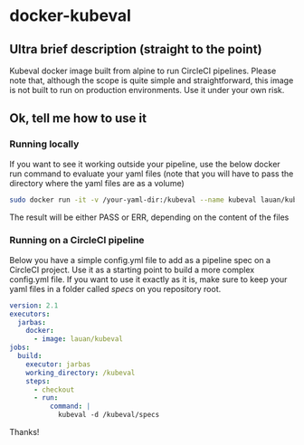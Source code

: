 # docker-kubeval

## Ultra brief description (straight to the point)

Kubeval docker image built from alpine to run CircleCI pipelines.
Please note that, although the scope is quite simple and straightforward, this image is not built to run on production environments. Use it under your own risk.

## Ok, tell me how to use it

### Running locally

If you want to see it working outside your pipeline, use the below docker run command to evaluate your yaml files (note that you will have to pass the directory where the yaml files are as a volume)

```sh
sudo docker run -it -v /your-yaml-dir:/kubeval --name kubeval lauan/kubeval
```

The result will be either PASS or ERR, depending on the content of the files

### Running on a CircleCI pipeline

Below you have a simple config.yml file to add as a pipeline spec on a CircleCI project. Use it as a starting point to build a more complex config.yml file.
If you want to use it exactly as it is, make sure to keep your yaml files in a folder called _specs_ on you repository root.

```yaml
version: 2.1
executors:
  jarbas:
    docker:
      - image: lauan/kubeval
jobs:
  build:
    executor: jarbas
    working_directory: /kubeval
    steps:
      - checkout
      - run:
          command: |
            kubeval -d /kubeval/specs
```

Thanks!
